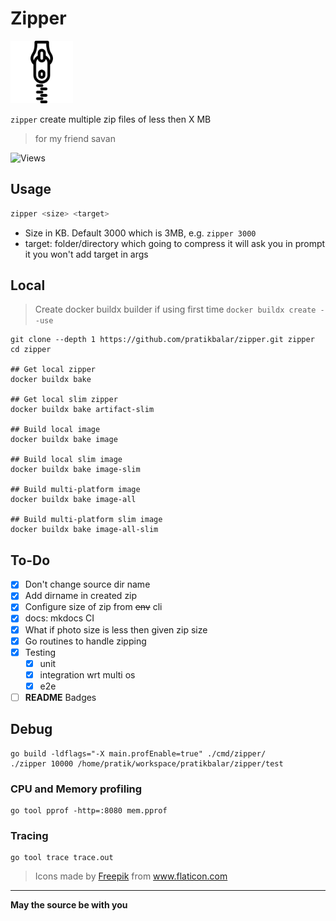 # Zipper

<img src="docs/zipper.png" alt="zipper logo" width="100" height="100"/>

`zipper` create multiple zip files of less then X MB

> for my friend savan

![Views](https://dynamic-badges.maxalpha.repl.co/views?id=pratikbalar.zipper&style=for-the-badge&color=black)

## Usage

```bash
zipper <size> <target>
```

- Size in KB. Default 3000 which is 3MB, e.g. `zipper 3000`
- target: folder/directory which going to compress it will ask you in
prompt it you won't add target in args

## Local

> Create docker buildx builder if using first time
> ```docker buildx create --use```

```shell
git clone --depth 1 https://github.com/pratikbalar/zipper.git zipper
cd zipper

## Get local zipper
docker buildx bake

## Get local slim zipper
docker buildx bake artifact-slim

## Build local image
docker buildx bake image

## Build local slim image
docker buildx bake image-slim

## Build multi-platform image
docker buildx bake image-all

## Build multi-platform slim image
docker buildx bake image-all-slim
```

## To-Do

- [x] Don't change source dir name
- [x] Add dirname in created zip
- [x] Configure size of zip from ~~env~~ cli
- [x] docs: mkdocs CI
- [x] What if photo size is less then given zip size
- [x] Go routines to handle zipping
- [x] Testing
  - [x] unit
  - [x] integration wrt multi os
  - [x] e2e
- [ ] **README** Badges

## Debug

```shell
go build -ldflags="-X main.profEnable=true" ./cmd/zipper/
./zipper 10000 /home/pratik/workspace/pratikbalar/zipper/test
```

### CPU and Memory profiling

```shell
go tool pprof -http=:8080 mem.pprof
```

<!-- **OR** -->
<!--
```shell
go test -cpuprofile cpu.prof -memprofile mem.prof -bench ./cmd/zipper/
``` -->

### Tracing

```shell
go tool trace trace.out
```

> <div>Icons made by <a href="https://www.freepik.com" **title**="Freepik">Freepik</a> from <a href="https://www.flaticon.com/" title="Flaticon">www.flaticon.com</a></div>

---

**May the source be with you**
